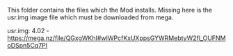 This folder contains the files which the Mod installs.
Missing here is the usr.img image file which must be downloaded from mega.

usr.img: 4.02 - https://mega.nz/file/QGxgWKhI#wIWPcfKxUXppsGYWRMebtyW2fl_OUFNMoDSpn5Cq7PI
